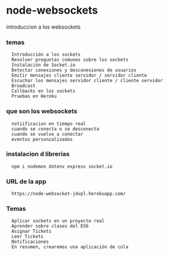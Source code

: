 # node-websockets
introduccion a los websockets


### temas 

```
  Introducción a los sockets
  Resolver preguntas comunes sobre los sockets
  Instalación de Socket.io
  Detectar conexiones y desconexiones de usuarios
  Emitir mensajes cliente servidor / servidor cliente
  Escuchar los mensajes servidor cliente / cliente servidor
  Broadcast
  Callbacks en los sockets
  Pruebas en Heroku
```

### que son los websockets

```
  notiificacion en tiempo real 
  cuando se conecta o se desconecta
  cuando se vuelve a conectar
  eventos personzalizados

```

### instalacion d librerias

```
  npm i nodemon dotenv express socket.io
```

### URL de la app

```
  https://node-websocket-jdvpl.herokuapp.com/
```

### Temas 


```
  Aplicar sockets en un proyecto real
  Aprender sobre clases del ES6
  Asignar Tickets
  Leer Tickets
  Notificaciones 
  En resumen, crearemos una aplicación de cola
```